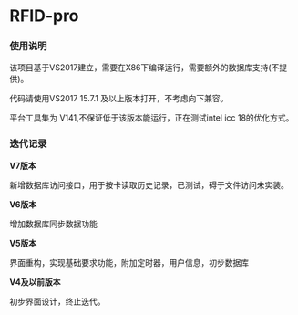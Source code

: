 # RFID-pro
### 使用说明

该项目基于VS2017建立，需要在X86下编译运行，需要额外的数据库支持(不提供)。

代码请使用VS2017 15.7.1 及以上版本打开，不考虑向下兼容。

平台工具集为 V141,不保证低于该版本能运行，正在测试intel icc 18的优化方式。



### 迭代记录

**V7版本**

新增数据库访问接口，用于按卡读取历史记录，已测试，碍于文件访问未实装。

**V6版本**

增加数据库同步数据功能

**V5版本**

界面重构，实现基础要求功能，附加定时器，用户信息，初步数据库

**V4及以前版本**

初步界面设计，终止迭代。

